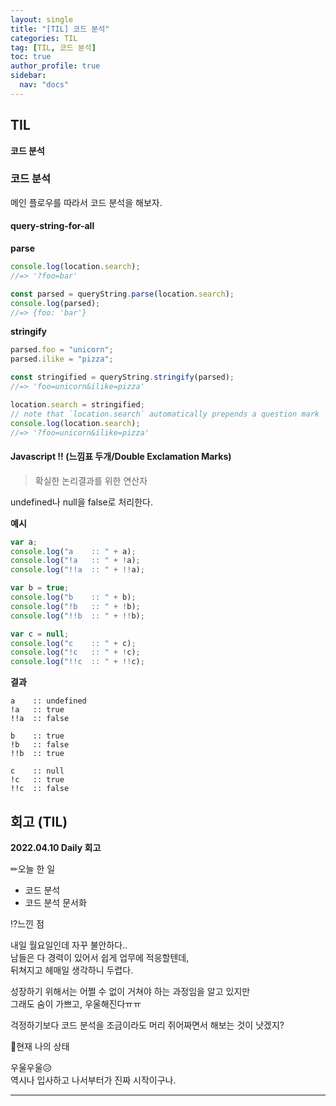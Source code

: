 ```yaml
---
layout: single
title: "[TIL] 코드 분석"
categories: TIL
tag: [TIL, 코드 분석]
toc: true
author_profile: true
sidebar:
  nav: "docs"
---
```


## TIL

**코드 분석**

### 코드 분석

메인 플로우를 따라서 코드 분석을 해보자.

#### query-string-for-all

**parse**

```jsx
console.log(location.search);
//=> '?foo=bar'

const parsed = queryString.parse(location.search);
console.log(parsed);
//=> {foo: 'bar'}
```

**stringify**

```jsx
parsed.foo = "unicorn";
parsed.ilike = "pizza";

const stringified = queryString.stringify(parsed);
//=> 'foo=unicorn&ilike=pizza'

location.search = stringified;
// note that `location.search` automatically prepends a question mark
console.log(location.search);
//=> '?foo=unicorn&ilike=pizza'
```

#### Javascript !! (느낌표 두개/Double Exclamation Marks)

> 확실한 논리결과를 위한 연산자

undefined나 null을 false로 처리한다.

**예시**

```jsx
var a;
console.log("a    :: " + a);
console.log("!a   :: " + !a);
console.log("!!a  :: " + !!a);

var b = true;
console.log("b    :: " + b);
console.log("!b   :: " + !b);
console.log("!!b  :: " + !!b);

var c = null;
console.log("c    :: " + c);
console.log("!c   :: " + !c);
console.log("!!c  :: " + !!c);
```

**결과**

```
a    :: undefined
!a   :: true
!!a  :: false

b    :: true
!b   :: false
!!b  :: true

c    :: null
!c   :: true
!!c  :: false
```

## 회고 (TIL)

**2022.04.10 Daily 회고**

✏오늘 한 일

- 코드 분석
- 코드 분석 문서화

⁉느낀 점

내일 월요일인데 자꾸 불안하다..  
남들은 다 경력이 있어서 쉽게 업무에 적응할텐데,  
뒤쳐지고 헤매일 생각하니 두렵다.

성장하기 위해서는 어쩔 수 없이 거쳐야 하는 과정임을 알고 있지만  
그래도 숨이 가쁘고, 우울해진다ㅠㅠ

걱정하기보다 코드 분석을 조금이라도 머리 쥐어짜면서 해보는 것이 낫겠지?

🎃현재 나의 상태

우울우울😥  
역시나 입사하고 나서부터가 진짜 시작이구나.

<hr>
